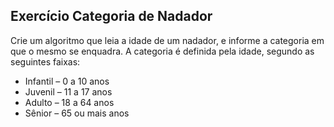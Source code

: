 ## Exercício Categoria de Nadador
Crie um algoritmo que leia a idade de um nadador, e informe a categoria em que o mesmo se enquadra. A categoria é definida pela idade, segundo as seguintes faixas:

* Infantil – 0 a 10 anos
* Juvenil – 11 a 17 anos
* Adulto – 18 a 64 anos
* Sênior – 65 ou mais anos